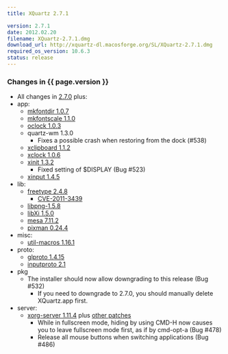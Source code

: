 ```yaml
---
title: XQuartz 2.7.1

version: 2.7.1
date: 2012.02.20
filename: XQuartz-2.7.1.dmg
download_url: http://xquartz-dl.macosforge.org/SL/XQuartz-2.7.1.dmg
required_os_version: 10.6.3
status: release
---
```


### Changes in {{ page.version }} ###
  * All changes in [2.7.0](XQuartz-2.7.0.html) plus:
  * app:
    * [mkfontdir 1.0.7](http://lists.freedesktop.org/archives/xorg-announce/2012-February/001818.html)
    * [mkfontscale 1.1.0](http://lists.freedesktop.org/archives/xorg-announce/2012-February/001819.html)
    * [oclock 1.0.3](http://lists.freedesktop.org/archives/xorg-announce/2012-February/001820.html)
    * quartz-wm 1.3.0
      * Fixes a possible crash when restoring from the dock (#538)
    * [xclipboard 1.1.2](http://lists.freedesktop.org/archives/xorg-announce/2012-February/001821.html)
    * [xclock 1.0.6](http://lists.freedesktop.org/archives/xorg-announce/2012-February/001822.html)
    * [xinit 1.3.2](http://lists.freedesktop.org/archives/xorg-announce/2012-January/001804.html)
      * Fixed setting of $DISPLAY (Bug #523)
    * [xinput 1.4.5](http://lists.freedesktop.org/archives/xorg-announce/2011-December/001779.html)
  * lib:
    * [freetype 2.4.8](http://sourceforge.net/projects/freetype/files/freetype2/2.4.8/README/view)
      * [CVE-2011-3439](http://cve.mitre.org/cgi-bin/cvename.cgi?name=CVE-2011-3439)
    * [libpng-1.5.8](http://sourceforge.net/mailarchive/message.php?msg_id=28773552)
    * [libXi 1.5.0](http://lists.freedesktop.org/archives/xorg-announce/2011-December/001776.html)
    * [mesa 7.11.2](http://www.mesa3d.org/relnotes-7.11.2.html)
    * [pixman 0.24.4](http://lists.freedesktop.org/archives/xorg-announce/2012-February/001809.html)
  * misc:
    * [util-macros 1.16.1](http://lists.freedesktop.org/archives/xorg-announce/2011-December/001767.html)
  * proto:
    * [glproto 1.4.15](http://lists.freedesktop.org/archives/xorg-announce/2012-January/001801.html)
    * [inputproto 2.1](http://lists.freedesktop.org/archives/xorg-announce/2011-December/001772.html)
  * pkg
    * The installer should now allow downgrading to this release (Bug #532)
      * If you need to downgrade to 2.7.0, you should manually delete XQuartz.app first.
  * server:
    * [xorg-server 1.11.4](http://lists.freedesktop.org/archives/xorg/2012-January/054045.html) plus [other patches](https://github.com/XQuartz/xorg-server/commits/XQuartz-2.7.1)
      * While in fullscreen mode, hiding by using CMD-H now causes you to leave fullscreen mode first, as if by cmd-opt-a (Bug #478)
      * Release all mouse buttons when switching applications (Bug #486)
